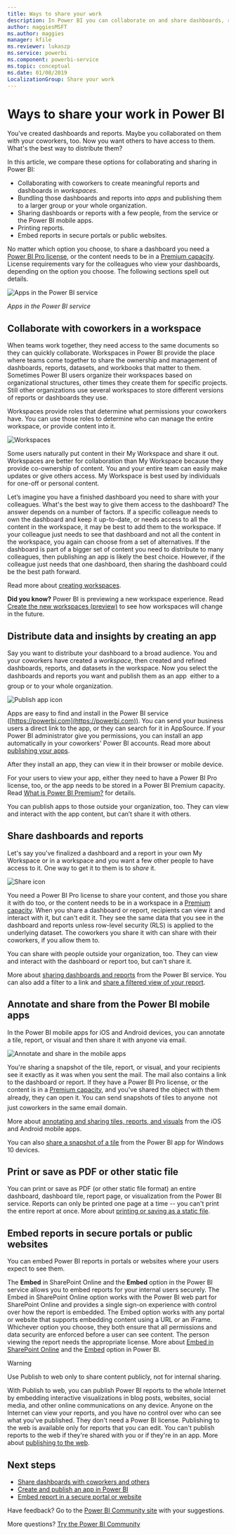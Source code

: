 ```yaml
---
title: Ways to share your work
description: In Power BI you can collaborate on and share dashboards, reports, tiles, and apps in different ways. Each has its advantages.
author: maggiesMSFT
ms.author: maggies
manager: kfile
ms.reviewer: lukaszp
ms.service: powerbi
ms.component: powerbi-service
ms.topic: conceptual
ms.date: 01/08/2019
LocalizationGroup: Share your work
---
```


# Ways to share your work in Power BI

You've created dashboards and reports. Maybe you collaborated on them with your coworkers, too. Now you want others to have access to them. What's the best way to distribute them?

In this article, we compare these options for collaborating and sharing in Power BI:

* Collaborating with coworkers to create meaningful reports and dashboards in *workspaces*.
* Bundling those dashboards and reports into *apps* and publishing them to a larger group or your whole organization.
* Sharing dashboards or reports with a few people, from the service or the Power BI mobile apps.
* Printing reports.
* Embed reports in secure portals or public websites.

No matter which option you choose, to share a dashboard you need a [Power BI Pro license](service-features-license-type.md), or the content needs to be in a [Premium capacity](service-premium.md). License requirements vary for the colleagues who view your dashboards, depending on the option you choose. The following sections spell out details. 

![Apps in the Power BI service](media/service-how-to-collaborate-distribute-dashboards-reports/power-bi-apps-home-blog.png)

*Apps in the Power BI service*

## Collaborate with coworkers in a workspace

When teams work together, they need access to the same documents so they can quickly collaborate. Workspaces in Power BI provide the place where teams come together to share the ownership and management of dashboards, reports, datasets, and workbooks that matter to them. Sometimes Power BI users organize their workspaces based on organizational structures, other times they create them for specific projects. Still other organizations use several workspaces to store different versions of reports or dashboards they use. 

Workspaces provide roles that determine what permissions your coworkers have. You can use those roles to determine who can manage the entire workspace, or provide content into it.

![Workspaces](media/service-how-to-collaborate-distribute-dashboards-reports/power-bi-apps-workspaces.png)

Some users naturally put content in their My Workspace and share it out. Workspaces are better for collaboration than My Workspace because they provide co-ownership of content. You and your entire team can easily make updates or give others access. My Workspace is best used by individuals for one-off or personal content.

Let’s imagine you have a finished dashboard you need to share with your colleagues. What's the best way to give them access to the dashboard? The answer depends on a number of factors. If a specific colleague needs to own the dashboard and keep it up-to-date, or needs access to all the content in the workspace, it may be best to add them to the workspace. If your colleague just needs to see that dashboard and not all the content in the workspace, you again can choose from a set of alternatives. If the dashboard is part of a bigger set of content you need to distribute to many colleagues, then publishing an app is likely the best choice. However, if the colleague just needs that one dashboard, then sharing the dashboard could be the best path forward.

Read more about [creating workspaces](service-create-workspaces.md).

**Did you know?** Power BI is previewing a new workspace experience. Read [Create the new workspaces (preview)](service-create-the-new-workspaces.md) to see how workspaces will change in the future. 

## Distribute data and insights by creating an app

Say you want to distribute your dashboard to a broad audience. You and your coworkers have created a *workspace*, then created and refined dashboards, reports, and datasets in the workspace. Now you select the dashboards and reports you want and publish them as an app &#151; either to a group or to your whole organization.

![Publish app icon](media/service-how-to-collaborate-distribute-dashboards-reports/power-bi-app-publish-600.png)

Apps are easy to find and install in the Power BI service ([https://powerbi.com](https://powerbi.com)). You can send your business users a direct link to the app, or they can search for it in AppSource. If your Power BI administrator give you permissions, you can install an app automatically in your coworkers' Power BI accounts. Read more about [publishing your apps](service-create-distribute-apps.md). 

After they install an app, they can view it in their browser or mobile device.

For your users to view your app, either they need to have a Power BI Pro license, too, or the app needs to be stored in a Power BI Premium capacity. Read [What is Power BI Premium?](service-premium.md) for details.

You can publish apps to those outside your organization, too. They can view and interact with the app content, but can’t share it with others.

## Share dashboards and reports

Let's say you've finalized a dashboard and a report in your own My Workspace or in a workspace and you want a few other people to have access to it. One way to get it to them is to *share* it. 

![Share icon](media/service-how-to-collaborate-distribute-dashboards-reports/power-bi-share-in-situ.png)

You need a Power BI Pro license to share your content, and those you share it with do too, or the content needs to be in a workspace in a [Premium capacity](service-premium.md). When you share a dashboard or report, recipients can view it and interact with it, but can't edit it. They see the same data that you see in the dashboard and reports unless row-level security (RLS) is applied to the underlying dataset. The coworkers you share it with can share with their coworkers, if you allow them to. 

You can share with people outside your organization, too. They can view and interact with the dashboard or report too, but can't share it. 

More about [sharing dashboards and reports](service-share-dashboards.md) from the Power BI service. You can also add a filter to a link and [share a filtered view of your report](service-share-reports.md).

## Annotate and share from the Power BI mobile apps

In the Power BI mobile apps for iOS and Android devices, you can annotate a tile, report, or visual and then share it with anyone via email.

![Annotate and share in the mobile apps](media/service-how-to-collaborate-distribute-dashboards-reports/power-bi-iphone-annotate.png)

You're sharing a snapshot of the tile, report, or visual, and your recipients see it exactly as it was when you sent the mail. The mail also contains a link to the dashboard or report. If they have a Power BI Pro license, or the content is in a [Premium capacity](service-premium.md), and you've shared the object with them already, they can open it. You can send snapshots of tiles to anyone &#151; not just coworkers in the same email domain.

More about [annotating and sharing tiles, reports, and visuals](consumer/mobile/mobile-annotate-and-share-a-tile-from-the-mobile-apps.md) from the iOS and Android mobile apps.

You can also [share a snapshot of a tile](consumer/mobile/mobile-windows-10-phone-app-get-started.md) from the Power BI app for Windows 10 devices.

## Print or save as PDF or other static file

You can print or save as PDF (or other static file format) an entire dashboard, dashboard tile, report page, or visualization from the Power BI service. Reports can only be printed one page at a time -- you can't print the entire report at once. More about [printing or saving as a static file](consumer/end-user-print.md).

## Embed reports in secure portals or public websites

You can embed Power BI reports in portals or websites where your users expect to see them.  

The **Embed** in SharePoint Online and the **Embed** option in the Power BI service allows you to embed reports for your internal users securely. The Embed in SharePoint Online option works with the Power BI web part for SharePoint Online and provides a single sign-on experience with control over how the report is embedded. The Embed option works with any portal or website that supports embedding content using a URL or an iFrame. Whichever option you choose, they both ensure that all permissions and data security are enforced before a user can see content. The person viewing the report needs the appropriate license. More about [Embed in SharePoint Online](service-embed-report-spo.md) and the [Embed](service-embed-secure.md) option in Power BI.  

>[!Warning]
>Use Publish to web only to share content publicly, not for internal sharing.

With Publish to web, you can publish Power BI reports to the whole Internet by embedding interactive visualizations in blog posts, websites, social media, and other online communications on any device. Anyone on the Internet can view your reports, and you have no control over who can see what you've published. They don't need a Power BI license. Publishing to the web is available only for reports that you can edit. You can't publish reports to the web if they're shared with you or if they're in an app. More about [publishing to the web](service-publish-to-web.md).

## Next steps

* [Share dashboards with coworkers and others](service-share-dashboards.md)
* [Create and publish an app in Power BI](service-create-distribute-apps.md)
* [Embed report in a secure portal or website](service-embed-secure.md)

Have feedback? Go to the [Power BI Community site](https://community.powerbi.com/) with your suggestions.

More questions? [Try the Power BI Community](http://community.powerbi.com/)
